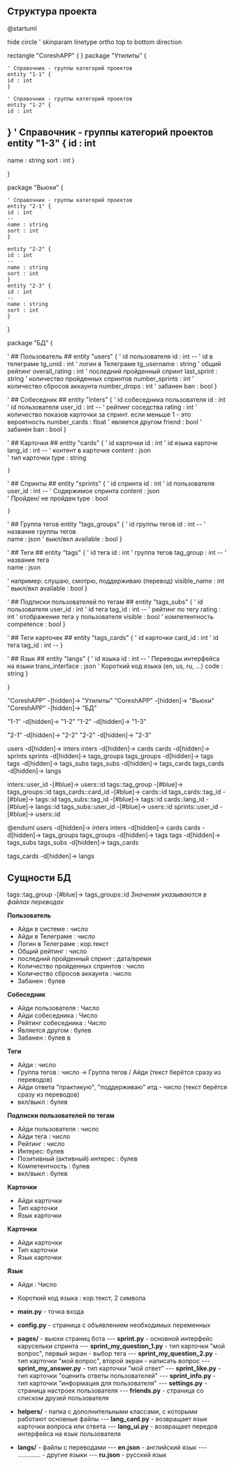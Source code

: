 ## Структура проекта

@startuml

hide circle
' skinparam linetype ortho
top to bottom direction

rectangle "CoreshAPP" {
}
package "Утилиты" {

    ' Справочник - группы категорий проектов
    entity "1-1" {
    id : int
    }

    ' Справочник - группы категорий проектов
    entity "1-2" {
    id : int

}
' Справочник - группы категорий проектов
entity "1-3" {
id : int
--
name : string
sort : int
}

}

package "Вьюхи" {

    ' Справочник - группы категорий проектов
    entity "2-1" {
    id : int
    --
    name : string
    sort : int
    }

    entity "2-2" {
    id : int
    --
    name : string
    sort : int
    }
    entity "2-3" {
    id : int
    --
    name : string
    sort : int
    }

}

package "БД" {

' ## Пользователь ##
    entity "users" {
  ' id пользователя
    id : int
    --
  ' id в телеграме
    tg_unid : int
  ' логин в Телеграме
    tg_username : string
  ' общий рейтинг 
    overall_rating : int
  '  последний пройденный спринт
    last_sprint : string
  ' количество пройденных спринтов
    number_sprints : int
  ' количество сбросов аккаунта
    number_drops : int
  ' забанен
    ban : bool
  }

' ## Cобеседник ##
    entity "inters" {
  ' id собеседника пользователя
    id : int  
  ' id пользователя
    user_id : int
    --
  ' рейтинг соседства
    rating : int
  ' количество показов карточки за спринт. если меньше 1 - это вероятность
    number_cards : float
  ' является другом
    friend : bool
  ' забанен
    ban : bool
  }


' ## Карточки ##
    entity "cards" {
  ' id карточки
    id : int
  ' id языка карточк
    lang_id : int
    --
  ' контент в карточке
    content : json  
  ' тип карточки
    type : string
  
    }

' ## Спринты ##
    entity "sprints" {
  ' id спринта
    id : int
  ' id пользователя
    user_id : int
    --
  ' Содержимое спринта
    content : json  
  ' Пройден/ не пройден
    type : bool
  
    }

' ## Группа тегов
  entity "tags_groups" {
  ' id группы тегов
    id : int
    --
  ' название группы тегов       
    name : json
  ' выкл/вкл 
    available : bool
    }
  
  ' ## Теги ##
    entity "tags" {
  ' id тега
    id : int
  ' группа тегов
    tag_group : int
    --
  ' название тега         
    name : json
  
  ' например: слушаю, смотрю, поддерживаю (перевод)
    visible_name : int
  ' выкл/вкл 
    available : bool
    }

' ## Подписки пользователей по тегам ##
    entity "tags_subs" {
  ' id пользователя
    user_id : int
  ' id тега
    tag_id : int
    --
  ' рейтинг по тегу
    rating : int
  ' отображение тега у пользователя
    visible : bool 
  ' компетентность
    competence : bool 
    }

' ## Теги карточек ##
    entity "tags_cards" {
  ' id карточки
    card_id : int
  ' id тега
    tag_id : int
    --
    }

' ## Язык ##
    entity "langs" {
  ' id языка
    id : int
    --
  ' Переводы интерфейса на языки
    trans_interface : json
  ' Короткий код языка (en, us, ru, ...)
    code : string
    }

}

"CoreshAPP" -[hidden]-> "Утилиты"
"CoreshAPP" -[hidden]-> "Вьюхи"
"CoreshAPP" -[hidden]-> "БД"

"1-1" -d[hidden]-> "1-2"
"1-2" -d[hidden]-> "1-3"

"2-1" -d[hidden]-> "2-2"
"2-2" -d[hidden]-> "2-3"

users -d[hidden]-> inters
inters -d[hidden]-> cards
cards -d[hidden]-> sprints
sprints -d[hidden]-> tags_groups
tags_groups -d[hidden]-> tags
tags -d[hidden]-> tags_subs
tags_subs -d[hidden]-> tags_cards
tags_cards -d[hidden]-> langs


inters::user_id -[#blue]-> users::id
tags::tag_group -[#blue]-> tags_groups::id
tags_cards::card_id -[#blue]-> cards::id
tags_cards::tag_id -[#blue]-> tags::id
tags_subs::tag_id -[#blue]-> tags::id
cards::lang_id -[#blue]-> langs::id
tags_subs::user_id -[#blue]-> users::id
sprints::user_id -[#blue]-> users::id

@enduml
users -d[hidden]-> inters
inters -d[hidden]-> cards
cards -d[hidden]-> tags_groups
tags_groups -d[hidden]-> tags
tags -d[hidden]-> tags_subs
tags_subs -d[hidden]-> tags_cards

tags_cards -d[hidden]-> langs

## Сущности БД
tags::tag_group -[#blue]-> tags_groups::id
_Значения указываются в файлах переводах_

**Пользователь**

- Айди в системе : число
- Айди в Телеграме : число
- Логин в Телеграме : кор.текст
- Общий рейтинг : число
- последний пройденный спринт : дата/время
- Количество пройденных спринтов : число
- Количество сбросов аккаунта : число
- Забанен : булев

**Собеседник**

- Айди пользователя : Число
- Айди собеседника : Число
- Рейтинг собеседника : Число
- Является другом : булев
- Забанен : булев
  в

**Теги**

- Айди : число
- Группа тегов : число -> Группа тегов / Айди (текст берётся сразу из переводов)
- Айди ответа "практикую", "поддерживаю" итд - число (текст берётся сразу из переводов)
- вкл/выкл : булев

**Подписки пользователей по тегам**

- Айди пользователя : число
- Айди тега : число
- Рейтинг : число
- Интерес: булев
- Позитивный (активный) интерес : булев
- Компетентность : булев
- вкл/выкл : булев



**Карточки**

- Айди карточки
- Тип карточки
- Язык карточки

**Карточки**

- Айди карточки
- Тип карточки
- Язык карточки

**Язык**

- Айди : Число
- Короткий код языка : кор.текст, 2 символа

- **main.py** - точка входа
- **config.py** - страница с объявлением необходимых переменных
- **pages/** - вьюхи страниц бота
  --- **sprint.py** - основной интерфейс карусельки спринта
  --- **sprint_my_question_1.py** - тип карточки "мой вопрос", первый экран - выбор тега
  --- **sprint_my_question_2.py** - тип карточки "мой вопрос", второй экран - написать вопрос
  --- **sprint_my_answer.py** - тип карточки "мой ответ"
  --- **sprint_like.py** - тип карточки "оценить ответы пользователей"
  --- **sprint_info.py** - тип карточки "информация для пользователя"
  --- **settings.py** - страница настроек пользователя
  --- **friends.py** - страница со списком друзей пользователя
- **helpers/** - папка с дополнительными классами, с которыми работают основные файлы
  --- **lang_card.py** - возвращает язык карточки вопроса или ответа
  --- **lang_ui.py** - возвращает передов интерфейса на язык пользователя
- **langs/** - файлы с переводами
  --- **en.json** - английский язык
  --- ............. - другие языки
  --- **ru.json** - русский язык
